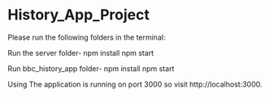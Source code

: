 # History_App_Project

Please run the following folders in the terminal:

Run the server folder-
npm install
npm start

Run bbc_history_app folder-
npm install
npm start

Using
The application is running on port 3000 so visit http://localhost:3000.
